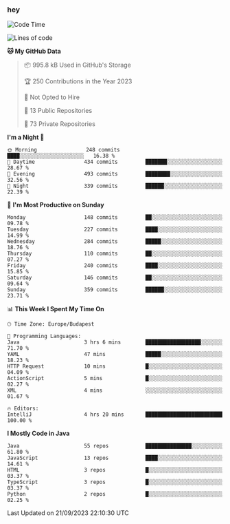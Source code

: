 ### hey

<!--START_SECTION:waka-->
![Code Time](http://img.shields.io/badge/Code%20Time-970%20hrs%206%20mins-blue)

![Lines of code](https://img.shields.io/badge/From%20Hello%20World%20I%27ve%20Written-1.1%20million%20lines%20of%20code-blue)

**🐱 My GitHub Data** 

> 📦 995.8 kB Used in GitHub's Storage 
 > 
> 🏆 250 Contributions in the Year 2023
 > 
> 🚫 Not Opted to Hire
 > 
> 📜 13 Public Repositories 
 > 
> 🔑 73 Private Repositories 
 > 
**I'm a Night 🦉** 

```text
🌞 Morning                248 commits         ████░░░░░░░░░░░░░░░░░░░░░   16.38 % 
🌆 Daytime                434 commits         ███████░░░░░░░░░░░░░░░░░░   28.67 % 
🌃 Evening                493 commits         ████████░░░░░░░░░░░░░░░░░   32.56 % 
🌙 Night                  339 commits         ██████░░░░░░░░░░░░░░░░░░░   22.39 % 
```
📅 **I'm Most Productive on Sunday** 

```text
Monday                   148 commits         ██░░░░░░░░░░░░░░░░░░░░░░░   09.78 % 
Tuesday                  227 commits         ████░░░░░░░░░░░░░░░░░░░░░   14.99 % 
Wednesday                284 commits         █████░░░░░░░░░░░░░░░░░░░░   18.76 % 
Thursday                 110 commits         ██░░░░░░░░░░░░░░░░░░░░░░░   07.27 % 
Friday                   240 commits         ████░░░░░░░░░░░░░░░░░░░░░   15.85 % 
Saturday                 146 commits         ██░░░░░░░░░░░░░░░░░░░░░░░   09.64 % 
Sunday                   359 commits         ██████░░░░░░░░░░░░░░░░░░░   23.71 % 
```


📊 **This Week I Spent My Time On** 

```text
🕑︎ Time Zone: Europe/Budapest

💬 Programming Languages: 
Java                     3 hrs 6 mins        ██████████████████░░░░░░░   71.70 % 
YAML                     47 mins             █████░░░░░░░░░░░░░░░░░░░░   18.23 % 
HTTP Request             10 mins             █░░░░░░░░░░░░░░░░░░░░░░░░   04.09 % 
ActionScript             5 mins              █░░░░░░░░░░░░░░░░░░░░░░░░   02.27 % 
XML                      4 mins              ░░░░░░░░░░░░░░░░░░░░░░░░░   01.67 % 

🔥 Editors: 
IntelliJ                 4 hrs 20 mins       █████████████████████████   100.00 % 
```

**I Mostly Code in Java** 

```text
Java                     55 repos            ███████████████░░░░░░░░░░   61.80 % 
JavaScript               13 repos            ████░░░░░░░░░░░░░░░░░░░░░   14.61 % 
HTML                     3 repos             █░░░░░░░░░░░░░░░░░░░░░░░░   03.37 % 
TypeScript               3 repos             █░░░░░░░░░░░░░░░░░░░░░░░░   03.37 % 
Python                   2 repos             █░░░░░░░░░░░░░░░░░░░░░░░░   02.25 % 
```




 Last Updated on 21/09/2023 22:10:30 UTC
<!--END_SECTION:waka-->
